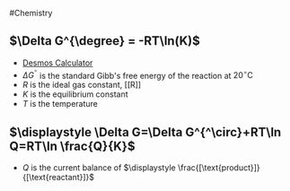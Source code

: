 #Chemistry
## $\Delta G^{\degree} = -RT\ln(K)$
* [Desmos Calculator](https://www.desmos.com/calculator/tufdycqvxe)
* $\displaystyle \Delta G^{^\circ}$ is the standard Gibb's free energy of the reaction at $\displaystyle \mathrm{20^\circ C}$
* $R$ is the ideal gas constant, [[R]]
* $\displaystyle K$ is the equilibrium constant
* $\displaystyle T$ is the temperature
## $\displaystyle \Delta G=\Delta G^{^\circ}+RT\ln Q=RT\ln \frac{Q}{K}$
* $\displaystyle Q$ is the current balance of $\displaystyle \frac{[\text{product}]}{[\text{reactant}]}$